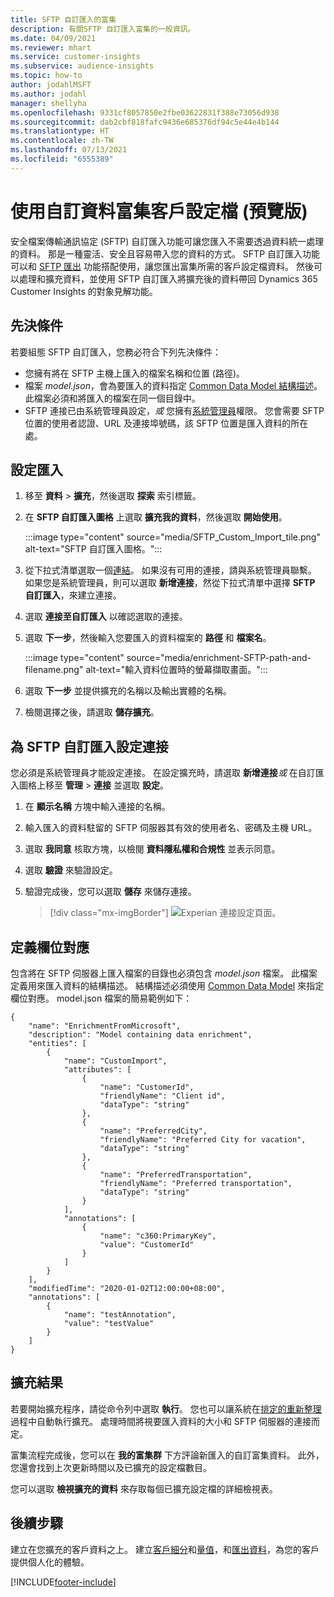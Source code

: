 ```yaml
---
title: SFTP 自訂匯入的富集
description: 有關SFTP 自訂匯入富集的一般資訊。
ms.date: 04/09/2021
ms.reviewer: mhart
ms.service: customer-insights
ms.subservice: audience-insights
ms.topic: how-to
author: jodahlMSFT
ms.author: jodahl
manager: shellyha
ms.openlocfilehash: 9331cf8057850e2fbe03622831f388e73056d938
ms.sourcegitcommit: dab2cbf818fafc9436e685376df94c5e44e4b144
ms.translationtype: HT
ms.contentlocale: zh-TW
ms.lasthandoff: 07/13/2021
ms.locfileid: "6555389"
---
```

# <a name="enrich-customer-profiles-with-custom-data-preview"></a>使用自訂資料富集客戶設定檔 (預覽版)

安全檔案傳輸通訊協定 (SFTP) 自訂匯入功能可讓您匯入不需要透過資料統一處理的資料。 那是一種靈活、安全且容易帶入您的資料的方式。 SFTP 自訂匯入功能可以和 [SFTP 匯出](export-sftp.md) 功能搭配使用，讓您匯出富集所需的客戶設定檔資料。 然後可以處理和擴充資料，並使用 SFTP 自訂匯入將擴充後的資料帶回 Dynamics 365 Customer Insights 的對象見解功能。

## <a name="prerequisites"></a>先決條件

若要組態 SFTP 自訂匯入，您務必符合下列先決條件：

- 您擁有將在 SFTP 主機上匯入的檔案名稱和位置 (路徑)。
- 檔案 *model.json*，會為要匯入的資料指定 [Common Data Model 結構描述](/common-data-model/)。 此檔案必須和將匯入的檔案在同一個目錄中。
- SFTP 連接已由系統管理員設定，*或* 您擁有[系統管理員](permissions.md#administrator)權限。 您會需要 SFTP 位置的使用者認證、URL 及連接埠號碼，該 SFTP 位置是匯入資料的所在處。


## <a name="configure-the-import"></a>設定匯入

1. 移至 **資料** > **擴充**，然後選取 **探索** 索引標籤。

1. 在 **SFTP 自訂匯入圖格** 上選取 **擴充我的資料**，然後選取 **開始使用**。

   :::image type="content" source="media/SFTP_Custom_Import_tile.png" alt-text="SFTP 自訂匯入圖格。":::

1. 從下拉式清單選取一個[連結](connections.md)。 如果沒有可用的連接，請與系統管理員聯繫。 如果您是系統管理員，則可以選取 **新增連接**，然從下拉式清單中選擇 **SFTP 自訂匯入**，來建立連接。

1. 選取 **連接至自訂匯入** 以確認選取的連接。

1.  選取 **下一步**，然後輸入您要匯入的資料檔案的 **路徑** 和 **檔案名**。

    :::image type="content" source="media/enrichment-SFTP-path-and-filename.png" alt-text="輸入資料位置時的螢幕擷取畫面。":::

1. 選取 **下一步** 並提供擴充的名稱以及輸出實體的名稱。 

1. 檢閱選擇之後，請選取 **儲存擴充**。

## <a name="configure-the-connection-for-sftp-custom-import"></a>為 SFTP 自訂匯入設定連接 

您必須是系統管理員才能設定連接。 在設定擴充時，請選取 **新增連接***或* 在自訂匯入圖格上移至 **管理** > **連接** 並選取 **設定**。

1. 在 **顯示名稱** 方塊中輸入連接的名稱。

1. 輸入匯入的資料駐留的 SFTP 伺服器其有效的使用者名、密碼及主機 URL。

1. 選取 **我同意** 核取方塊，以檢閱 **資料隱私權和合規性** 並表示同意。

1. 選取 **驗證** 來驗證設定。

1. 驗證完成後，您可以選取 **儲存** 來儲存連接。

   > [!div class="mx-imgBorder"]
   > ![Experian 連接設定頁面。](media/enrichment-SFTP-connection.png "Experian 連接設定頁面")


## <a name="defining-field-mappings"></a>定義欄位對應 

包含將在 SFTP 伺服器上匯入檔案的目錄也必須包含 *model.json* 檔案。 此檔案定義用來匯入資料的結構描述。 結構描述必須使用 [Common Data Model](/common-data-model/) 來指定欄位對應。 model.json 檔案的簡易範例如下：

```
{
    "name": "EnrichmentFromMicrosoft",
    "description": "Model containing data enrichment",
    "entities": [
        {
            "name": "CustomImport",
            "attributes": [
                {
                    "name": "CustomerId",
                    "friendlyName": "Client id",
                    "dataType": "string"
                },
                {
                    "name": "PreferredCity",
                    "friendlyName": "Preferred City for vacation",
                    "dataType": "string"
                },
                {
                    "name": "PreferredTransportation",
                    "friendlyName": "Preferred transportation",
                    "dataType": "string"
                }
            ],
            "annotations": [
                {
                    "name": "c360:PrimaryKey",
                    "value": "CustomerId"
                }
            ]
        }
    ],
    "modifiedTime": "2020-01-02T12:00:00+08:00",
    "annotations": [
        {
            "name": "testAnnotation",
            "value": "testValue"
        }
    ]
}
```

## <a name="enrichment-results"></a>擴充結果

若要開始擴充程序，請從命令列中選取 **執行**。 您也可以讓系統在[排定的重新整理](system.md#schedule-tab)過程中自動執行擴充。 處理時間將視要匯入資料的大小和 SFTP 伺服器的連接而定。

富集流程完成後，您可以在 **我的富集群** 下方評論新匯入的自訂富集資料。 此外，您還會找到上次更新時間以及已擴充的設定檔數目。

您可以選取 **檢視擴充的資料** 來存取每個已擴充設定檔的詳細檢視表。

## <a name="next-steps"></a>後續步驟

建立在您擴充的客戶資料之上。 建立[客戶細分](segments.md)和[量值](measures.md)，和[匯出資料](export-destinations.md)，為您的客戶提供個人化的體驗。

[!INCLUDE[footer-include](../includes/footer-banner.md)]
